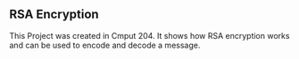 ## RSA Encryption
This Project was created in Cmput 204. It shows how RSA encryption works and can be used to encode and decode a message.
